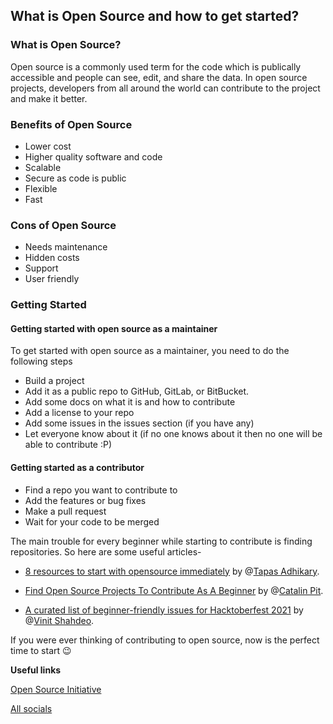 ## What is Open Source and how to get started?

### What is Open Source?

Open source is a commonly used term for the code which is publically accessible and people can see, edit, and share the data. In open source projects, developers from all around the world can contribute to the project and make it better.

### Benefits of Open Source

- Lower cost
- Higher quality software and code
- Scalable
- Secure as code is public
- Flexible
- Fast

### Cons of Open Source
- Needs maintenance
- Hidden costs
- Support
- User friendly

### Getting Started
#### Getting started with open source as a maintainer
To get started with open source as a maintainer, you need to do the following steps

- Build a project
- Add it as a public repo to GitHub, GitLab, or BitBucket.
- Add some docs on what it is and how to contribute
- Add a license to your repo
- Add some issues in the issues section (if you have any)
- Let everyone know about it (if no one knows about it then no one will be able to contribute :P)


#### Getting started as a contributor
- Find a repo you want to contribute to
- Add the features or bug fixes
- Make a pull request
- Wait for your code to be merged

The main trouble for every beginner while starting to contribute is finding repositories.
So here are some useful articles-
-  [8 resources to start with opensource immediately](https://blog.greenroots.info/8-resources-to-start-with-opensource-immediately)  by @[Tapas Adhikary](@atapas).

-  [Find Open Source Projects To Contribute As A Beginner](https://catalins.tech/find-open-source-projects-to-contribute-as-a-beginner)  by @[Catalin Pit](@Catalinpit).

-  [A curated list of beginner-friendly issues for Hacktoberfest 2021](https://vinitshahdeo.dev/beginner-friendly-issues-for-hacktoberfest-2021) by @[Vinit Shahdeo](@vinitshahdeo). 


If you were ever thinking of contributing to open source, now is the perfect time to start 😉


**Useful links**

[Open Source Initiative](https://opensource.org/) 

[All socials](https://avneesh-links.vercel.app/)